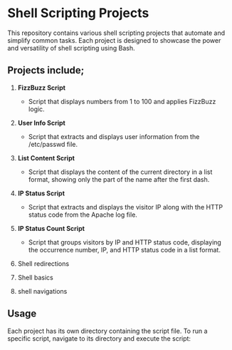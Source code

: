 # Shell Scripting Projects

This repository contains various shell scripting projects that automate and simplify common tasks. Each project is designed to showcase the power and versatility of shell scripting using Bash.

## Projects include;

1. **FizzBuzz Script**
    - Script that displays numbers from 1 to 100 and applies FizzBuzz logic.

2. **User Info Script**
    - Script that extracts and displays user information from the /etc/passwd file.

3. **List Content Script**
    - Script that displays the content of the current directory in a list format, showing only the part of the name after the first dash.

4. **IP Status Script**
    - Script that extracts and displays the visitor IP along with the HTTP status code from the Apache log file.

5. **IP Status Count Script**
    - Script that groups visitors by IP and HTTP status code, displaying the occurrence number, IP, and HTTP status code in a list format.

6. Shell redirections
   
7. Shell basics

8. shell navigations

## Usage

Each project has its own directory containing the script file. To run a specific script, navigate to its directory and execute the script:



